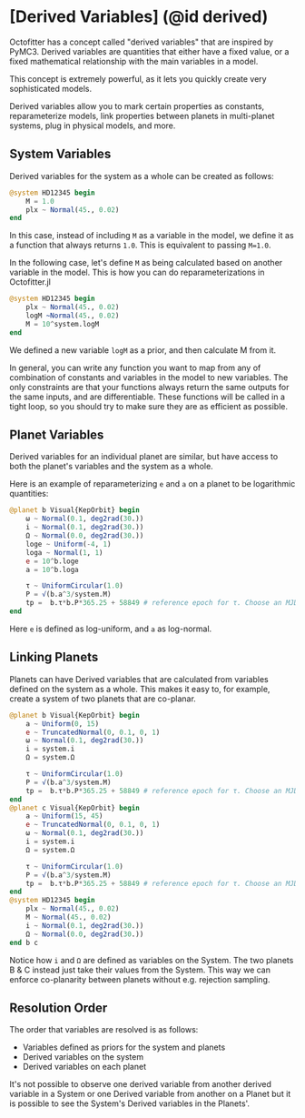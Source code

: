 #  [Derived Variables] (@id derived)

Octofitter has a concept called "derived variables" that are inspired by PyMC3.
Derived variables are quantities that either have a fixed value, or a fixed mathematical relationship with the main variables in a model.

This concept is extremely powerful, as it lets you quickly create very sophisticated models.

Derived variables allow you to mark certain properties as constants, reparameterize models, link properties between planets in multi-planet systems, plug in physical models, and more.

## System Variables
Derived variables for the system as a whole can be created as follows:

```julia
@system HD12345 begin
    M = 1.0
    plx ~ Normal(45., 0.02)
end
```
In this case, instead of including `M` as a variable in the model, we define it as a function that always returns `1.0`. This is equivalent to passing `M=1.0`.

In the following case, let's define `M` as being calculated based on another variable in the model. This is how you can do reparameterizations in Octofitter.jl
```julia
@system HD12345 begin
    plx ~ Normal(45., 0.02)
    logM ~Normal(45., 0.02)
    M = 10^system.logM
end
```
We defined a new variable `logM` as a prior, and then calculate M from it.

In general, you can write any function you want to map from any of combination of constants and variables in the model to new variables. The only constraints are that your functions always return the same outputs for the same inputs, and are differentiable. These functions will be called in a tight loop, so you should try to make sure they are as efficient as possible.


## Planet Variables
Derived variables for an individual planet are similar, but have access to both the planet's variables and the system as a whole.

Here is an example of reparameterizing `e` and `a` on a planet to be logarithmic quantities:
```julia
@planet b Visual{KepOrbit} begin
    ω ~ Normal(0.1, deg2rad(30.))
    i ~ Normal(0.1, deg2rad(30.))
    Ω ~ Normal(0.0, deg2rad(30.))
    loge ~ Uniform(-4, 1)
    loga ~ Normal(1, 1)
    e = 10^b.loge
    a = 10^b.loga

    τ ~ UniformCircular(1.0)
    P = √(b.a^3/system.M)
    tp =  b.τ*b.P*365.25 + 58849 # reference epoch for τ. Choose an MJD date near your data.
end
```
Here `e` is defined as log-uniform, and `a` as log-normal.


## Linking Planets
Planets can have Derived variables that are calculated from variables defined on the system as a whole.
This makes it easy to, for example, create a system of two planets that are co-planar.

```julia
@planet b Visual{KepOrbit} begin
    a ~ Uniform(0, 15)
    e ~ TruncatedNormal(0, 0.1, 0, 1)
    ω ~ Normal(0.1, deg2rad(30.))
    i = system.i
    Ω = system.Ω

    τ ~ UniformCircular(1.0)
    P = √(b.a^3/system.M)
    tp =  b.τ*b.P*365.25 + 58849 # reference epoch for τ. Choose an MJD date near your data.
end
@planet c Visual{KepOrbit} begin
    a ~ Uniform(15, 45)
    e ~ TruncatedNormal(0, 0.1, 0, 1)
    ω ~ Normal(0.1, deg2rad(30.))
    i = system.i
    Ω = system.Ω

    τ ~ UniformCircular(1.0)
    P = √(b.a^3/system.M)
    tp =  b.τ*b.P*365.25 + 58849 # reference epoch for τ. Choose an MJD date near your data.
end
@system HD12345 begin
    plx ~ Normal(45., 0.02)
    M ~ Normal(45., 0.02)
    i ~ Normal(0.1, deg2rad(30.))
    Ω ~ Normal(0.0, deg2rad(30.))
end b c
```
Notice how `i` and `Ω` are defined as variables on the System. The two planets B & C instead just take their values from the System. This way we can enforce co-planarity between planets without e.g. rejection sampling.

## Resolution Order
The order that variables are resolved is as follows:
* Variables defined as priors for the system and planets
* Derived variables on the system
* Derived variables on each planet

It's not possible to observe one derived variable from another derived variable in a System or one Derived variable from another on a Planet but it is possible to see the System's Derived variables in the Planets'.
